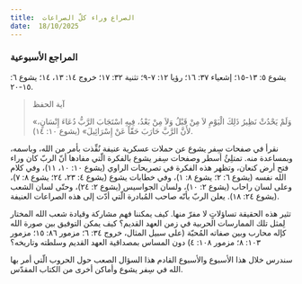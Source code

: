 ```yaml
---
title:  الصراع وراء كلّ الصراعات
date:  18/10/2025
---
```


### المراجع الأسبوعية
 يشوع ٥: ١٣-١٥؛ إشعياء ٣٧: ١٦؛ رؤيا ١٢: ٧-٩؛ تثنية ٣٢: ١٧؛ خروج ١٤: ١٣، ١٤؛ يشوع ٦: ١٥-٢٠.

> <p>آية الحفظ</p>
> «وَلَمْ يَحْدُثْ نَظِيرُ ذَلِكَ الْيَوْمِ لاَ مِنْ قَبْلُ وَلاَ مِنْ بَعْدُ، فِيهِ اسْتَجَابَ الرَّبُّ دُعَاءَ إِنْسَانٍ، لأَنَّ الرَّبَّ حَارَبَ حَقّاً عَنْ إِسْرَائِيلَ» (يشوع ١٠: ١٤).

نقرأ في صفحات سِفر يشوع عن حملات عسكرية عنيفة نُفِّذت بأمر من الله، وباسمه، وبمساعدة منه. تمتلِئُ أسطر وصفحات سِفر يشوع بالفكرة الّتي مفادها أنّ الربّ كان وراء فتح أرض كنعان، وتظهر هذه الفكرة في تصريحات الراوي (يشوع ١٠: ١٠، ١١)، وفي كلام الله نفسه (يشوع ٦: ٢؛ يشوع ٨: ١)، وفي خطابات يشوع (يشوع ٤: ٢٣، ٢٤؛ يشوع ٨: ٧)، وعلى لسان راحاب (يشوع ٢: ١٠)، ولسان الجواسيس (يشوع ٢: ٢٤)، وحتّى لسان الشعب (يشوع ٢٤: ١٨). يعلن الربّ بأنّه صاحب المُبادرة الّتي أدّت إلى هذه الصراعات العنيفة.

تثير هذه الحقيقة تساؤلاتٍ لا مفرّ منها. كيف يمكننا فهم مشاركة وقيادة شعب الله المختار لِمثل تلك الممارسات الحربية في زمن العهد القديم؟ كيف يمكن التوفيق بين صورة الله كإله محارب وبين صفاته المُحبّة (على سبيل المثال، خروج ٣٤: ٦؛ مزمور ٨٦: ١٥؛ مزمور ١٠٣: ٨؛ مزمور ١٠٨: ٤) دون المساس بمصداقية العهد القديم وسلطته وتاريخه؟

سندرس خلال هذا الأسبوع والأسبوع القادم هذا السؤال الصعب حول الحروب الّتي أمر بها الله في سِفر يشوع وأماكن أخرى من الكتاب المقدّس.